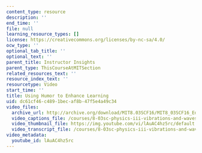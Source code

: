 ```yaml
---
content_type: resource
description: ''
end_time: ''
file: null
learning_resource_types: []
license: https://creativecommons.org/licenses/by-nc-sa/4.0/
ocw_type: ''
optional_tab_title: ''
optional_text: ''
parent_title: Instructor Insights
parent_type: ThisCourseAtMITSection
related_resources_text: ''
resource_index_text: ''
resourcetype: Video
start_time: ''
title: Using Humor to Enhance Learning
uid: dc61cf46-c489-1bec-af8b-47f5e4a49c34
video_files:
  archive_url: http://archive.org/download/MIT8.03SCF16/MIT8_03SCF16_Educator03_Using_Humor_300k.mp4
  video_captions_file: /courses/8-03sc-physics-iii-vibrations-and-waves-fall-2016/22887287910e5ab69c7d6b2d01cd5540_lAuAC4hz5rc.vtt
  video_thumbnail_file: https://img.youtube.com/vi/lAuAC4hz5rc/default.jpg
  video_transcript_file: /courses/8-03sc-physics-iii-vibrations-and-waves-fall-2016/efd7f2f79677b4558b9555ea3d09cfca_lAuAC4hz5rc.pdf
video_metadata:
  youtube_id: lAuAC4hz5rc
---
```

